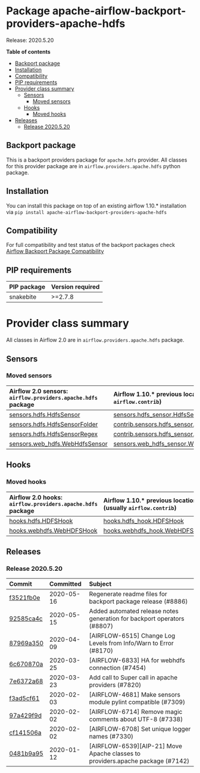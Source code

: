 <!--
 Licensed to the Apache Software Foundation (ASF) under one
 or more contributor license agreements.  See the NOTICE file
 distributed with this work for additional information
 regarding copyright ownership.  The ASF licenses this file
 to you under the Apache License, Version 2.0 (the
 "License"); you may not use this file except in compliance
 with the License.  You may obtain a copy of the License at

   http://www.apache.org/licenses/LICENSE-2.0

 Unless required by applicable law or agreed to in writing,
 software distributed under the License is distributed on an
 "AS IS" BASIS, WITHOUT WARRANTIES OR CONDITIONS OF ANY
 KIND, either express or implied.  See the License for the
 specific language governing permissions and limitations
 under the License.
 -->


# Package apache-airflow-backport-providers-apache-hdfs

Release: 2020.5.20

**Table of contents**

- [Backport package](#backport-package)
- [Installation](#installation)
- [Compatibility](#compatibility)
- [PIP requirements](#pip-requirements)
- [Provider class summary](#provider-class-summary)
    - [Sensors](#sensors)
        - [Moved sensors](#moved-sensors)
    - [Hooks](#hooks)
        - [Moved hooks](#moved-hooks)
- [Releases](#releases)
    - [Release 2020.5.20](#release-2020520)

## Backport package

This is a backport providers package for `apache.hdfs` provider. All classes for this provider package
are in `airflow.providers.apache.hdfs` python package.

## Installation

You can install this package on top of an existing airflow 1.10.* installation via
`pip install apache-airflow-backport-providers-apache-hdfs`

## Compatibility

For full compatibility and test status of the backport packages check
[Airflow Backport Package Compatibility](https://cwiki.apache.org/confluence/display/AIRFLOW/Backported+providers+packages+for+Airflow+1.10.*+series)

## PIP requirements

| PIP package   | Version required   |
|:--------------|:-------------------|
| snakebite     | &gt;=2.7.8            |

# Provider class summary

All classes in Airflow 2.0 are in `airflow.providers.apache.hdfs` package.




## Sensors



### Moved sensors

| Airflow 2.0 sensors: `airflow.providers.apache.hdfs` package                                                                      | Airflow 1.10.* previous location (usually `airflow.contrib`)                                                                               |
|:----------------------------------------------------------------------------------------------------------------------------------|:-------------------------------------------------------------------------------------------------------------------------------------------|
| [sensors.hdfs.HdfsSensor](https://github.com/apache/airflow/blob/master/airflow/providers/apache/hdfs/sensors/hdfs.py)            | [sensors.hdfs_sensor.HdfsSensor](https://github.com/apache/airflow/blob/v1-10-stable/airflow/sensors/hdfs_sensor.py)                       |
| [sensors.hdfs.HdfsSensorFolder](https://github.com/apache/airflow/blob/master/airflow/providers/apache/hdfs/sensors/hdfs.py)      | [contrib.sensors.hdfs_sensor.HdfsSensorFolder](https://github.com/apache/airflow/blob/v1-10-stable/airflow/contrib/sensors/hdfs_sensor.py) |
| [sensors.hdfs.HdfsSensorRegex](https://github.com/apache/airflow/blob/master/airflow/providers/apache/hdfs/sensors/hdfs.py)       | [contrib.sensors.hdfs_sensor.HdfsSensorRegex](https://github.com/apache/airflow/blob/v1-10-stable/airflow/contrib/sensors/hdfs_sensor.py)  |
| [sensors.web_hdfs.WebHdfsSensor](https://github.com/apache/airflow/blob/master/airflow/providers/apache/hdfs/sensors/web_hdfs.py) | [sensors.web_hdfs_sensor.WebHdfsSensor](https://github.com/apache/airflow/blob/v1-10-stable/airflow/sensors/web_hdfs_sensor.py)            |



## Hooks



### Moved hooks

| Airflow 2.0 hooks: `airflow.providers.apache.hdfs` package                                                                | Airflow 1.10.* previous location (usually `airflow.contrib`)                                                        |
|:--------------------------------------------------------------------------------------------------------------------------|:--------------------------------------------------------------------------------------------------------------------|
| [hooks.hdfs.HDFSHook](https://github.com/apache/airflow/blob/master/airflow/providers/apache/hdfs/hooks/hdfs.py)          | [hooks.hdfs_hook.HDFSHook](https://github.com/apache/airflow/blob/v1-10-stable/airflow/hooks/hdfs_hook.py)          |
| [hooks.webhdfs.WebHDFSHook](https://github.com/apache/airflow/blob/master/airflow/providers/apache/hdfs/hooks/webhdfs.py) | [hooks.webhdfs_hook.WebHDFSHook](https://github.com/apache/airflow/blob/v1-10-stable/airflow/hooks/webhdfs_hook.py) |






## Releases

### Release 2020.5.20

| Commit                                                                                         | Committed   | Subject                                                                        |
|:-----------------------------------------------------------------------------------------------|:------------|:-------------------------------------------------------------------------------|
| [f3521fb0e](https://github.com/apache/airflow/commit/f3521fb0e36733d8bd356123e56a453fd37a6dca) | 2020-05-16  | Regenerate readme files for backport package release (#8886)                   |
| [92585ca4c](https://github.com/apache/airflow/commit/92585ca4cb375ac879f4ab331b3a063106eb7b92) | 2020-05-15  | Added automated release notes generation for backport operators (#8807)        |
| [87969a350](https://github.com/apache/airflow/commit/87969a350ddd41e9e77776af6d780b31e363eaca) | 2020-04-09  | [AIRFLOW-6515] Change Log Levels from Info/Warn to Error (#8170)               |
| [6c670870a](https://github.com/apache/airflow/commit/6c670870aa6ea5d82a86f912bb6de8b88e711ca5) | 2020-03-25  | [AIRFLOW-6833] HA for webhdfs connection (#7454)                               |
| [7e6372a68](https://github.com/apache/airflow/commit/7e6372a681a2a543f4710b083219aeb53b074388) | 2020-03-23  | Add call to Super call in apache providers (#7820)                             |
| [f3ad5cf61](https://github.com/apache/airflow/commit/f3ad5cf6185b9d406d0fb0a4ecc0b5536f79217a) | 2020-02-03  | [AIRFLOW-4681] Make sensors module pylint compatible (#7309)                   |
| [97a429f9d](https://github.com/apache/airflow/commit/97a429f9d0cf740c5698060ad55f11e93cb57b55) | 2020-02-02  | [AIRFLOW-6714] Remove magic comments about UTF-8 (#7338)                       |
| [cf141506a](https://github.com/apache/airflow/commit/cf141506a25dbba279b85500d781f7e056540721) | 2020-02-02  | [AIRFLOW-6708] Set unique logger names (#7330)                                 |
| [0481b9a95](https://github.com/apache/airflow/commit/0481b9a95786a62de4776a735ae80e746583ef2b) | 2020-01-12  | [AIRFLOW-6539][AIP-21] Move Apache classes to providers.apache package (#7142) |

